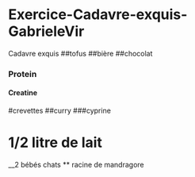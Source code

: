 # Exercice-Cadavre-exquis-GabrieleVir
Cadavre exquis
##tofus
##bière
##chocolat
### Protein
#### Creatine
#crevettes
##curry
###cyprine
# 1/2 litre de lait
__2 bébés chats
** racine de mandragore

